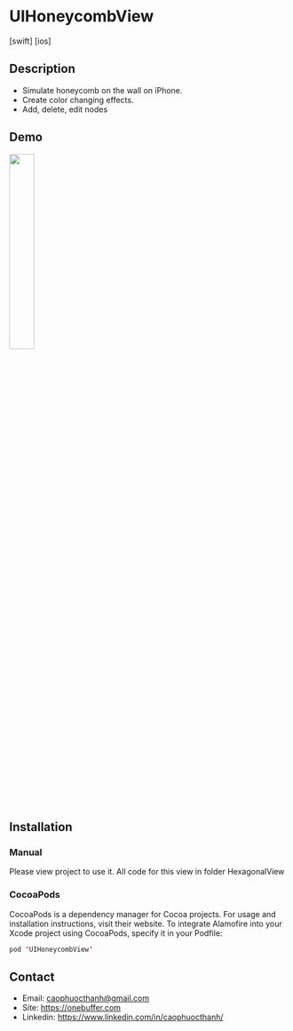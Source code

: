 # UIHoneycombView

[swift] [ios]

## Description

- Simulate honeycomb on the wall on iPhone. 
- Create color changing effects. 
- Add, delete, edit nodes

## Demo

<img src="https://github.com/onebuffer/UIHoneycombView/blob/master/Resources/demo.gif" width="30%">

## Installation

### Manual
Please view project to use it. All code for this view in folder HexagonalView

### CocoaPods
CocoaPods is a dependency manager for Cocoa projects. For usage and installation instructions, visit their website. To integrate Alamofire into your Xcode project using CocoaPods, specify it in your Podfile:

```swift
pod 'UIHoneycombView'
```

## Contact
- Email: caophuocthanh@gmail.com
- Site: https://onebuffer.com
- Linkedin: https://www.linkedin.com/in/caophuocthanh/
